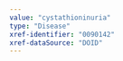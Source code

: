 ```yaml
---
value: "cystathioninuria"
type: "Disease"
xref-identifier: "0090142"
xref-dataSource: "DOID"
---
```

